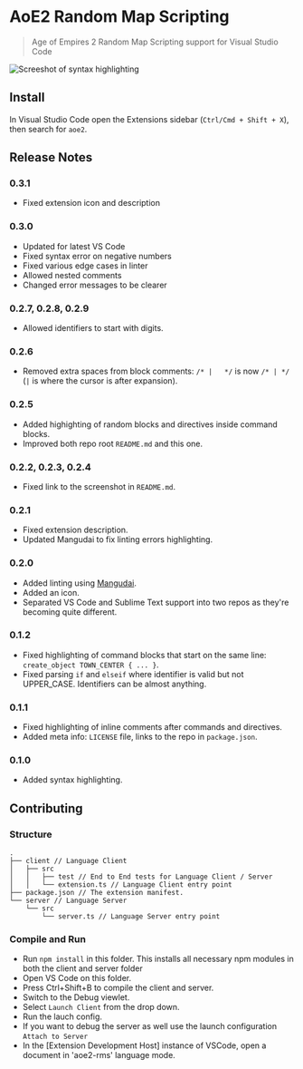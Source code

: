 # AoE2 Random Map Scripting

> Age of Empires 2 Random Map Scripting support for Visual Studio Code

![Screeshot of syntax highlighting](https://github.com/mangudai/vscode/blob/master/client/screenshot.png?raw=true)

## Install

In Visual Studio Code open the Extensions sidebar (`Ctrl/Cmd + Shift + X`), then search for `aoe2`.

## Release Notes

### 0.3.1

- Fixed extension icon and description

### 0.3.0

- Updated for latest VS Code
- Fixed syntax error on negative numbers
- Fixed various edge cases in linter
- Allowed nested comments
- Changed error messages to be clearer

### 0.2.7, 0.2.8, 0.2.9

- Allowed identifiers to start with digits.

### 0.2.6

- Removed extra spaces from block comments: `/* |   */` is now `/* | */` (`|` is where the cursor is after expansion).

### 0.2.5

- Added highighting of random blocks and directives inside command blocks.
- Improved both repo root `README.md` and this one.

### 0.2.2, 0.2.3, 0.2.4

- Fixed link to the screenshot in `README.md`.

### 0.2.1

- Fixed extension description.
- Updated Mangudai to fix linting errors highlighting.

### 0.2.0

- Added linting using [Mangudai](https://github.com/mangudai/mangudai).
- Added an icon.
- Separated VS Code and Sublime Text support into two repos as they're becoming quite different.

### 0.1.2

- Fixed highlighting of command blocks that start on the same line: `create_object TOWN_CENTER { ... }`.
- Fixed parsing `if` and `elseif` where identifier is valid but not UPPER_CASE. Identifiers can be almost anything.

### 0.1.1

- Fixed highlighting of inline comments after commands and directives.
- Added meta info: `LICENSE` file, links to the repo in `package.json`.

### 0.1.0

- Added syntax highlighting.

## Contributing

### Structure

```
.
├── client // Language Client
│   ├── src
│   │   ├── test // End to End tests for Language Client / Server
│   │   └── extension.ts // Language Client entry point
├── package.json // The extension manifest.
└── server // Language Server
    └── src
        └── server.ts // Language Server entry point
```

### Compile and Run

- Run `npm install` in this folder. This installs all necessary npm modules in both the client and server folder
- Open VS Code on this folder.
- Press Ctrl+Shift+B to compile the client and server.
- Switch to the Debug viewlet.
- Select `Launch Client` from the drop down.
- Run the lauch config.
- If you want to debug the server as well use the launch configuration `Attach to Server`
- In the [Extension Development Host] instance of VSCode, open a document in 'aoe2-rms' language mode.
